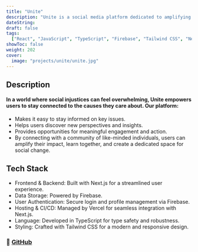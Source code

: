```yaml
---
title: "Unite"
description: "Unite is a social media platform dedicated to amplifying social justice causes and raising awareness about pressing global issues."
dateString:
draft: false
tags:
  ["React", "JavaScript", "TypeScript", "Firebase", "Tailwind CSS", "Next.js"]
showToc: false
weight: 202
cover:
  image: "projects/unite/unite.jpg"
---
```


## Description

#### In a world where social injustices can feel overwhelming, Unite empowers users to stay connected to the causes they care about. Our platform:

- Makes it easy to stay informed on key issues.
- Helps users discover new perspectives and insights.
- Provides opportunities for meaningful engagement and action.
- By connecting with a community of like-minded individuals, users can amplify their impact, learn together, and create a dedicated space for social change.

## Tech Stack

- Frontend & Backend: Built with Next.js for a streamlined user experience.
- Data Storage: Powered by Firebase.
- User Authentication: Secure login and profile management via Firebase.
- Hosting & CI/CD: Managed by Vercel for seamless integration with Next.js.
- Language: Developed in TypeScript for type safety and robustness.
- Styling: Crafted with Tailwind CSS for a modern and responsive design.

### 🔗 [GitHub](https://github.com/JEETDESAI25/unite)
